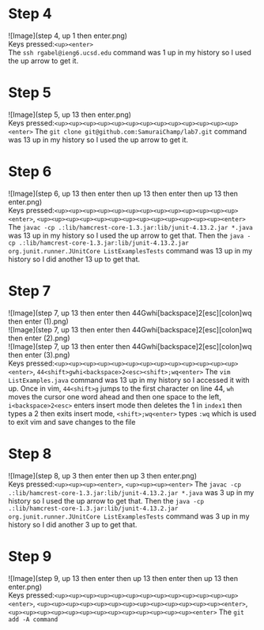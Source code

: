 # Step 4
![Image](step 4, up 1 then enter.png)<br>
Keys pressed:`<up><enter>`<br> The `ssh rgabel@ieng6.ucsd.edu` command was 1 up in my history so I used the up arrow to get it.
# Step 5
![Image](step 5, up 13 then enter.png)<br>
Keys pressed:`<up><up><up><up><up><up><up><up><up><up><up><up><up><enter>` The `git clone git@github.com:SamuraiChamp/lab7.git` command was 13 up in my history so I used the up arrow to get it.
# Step 6
![Image](step 6, up 13 then enter then up 13 then enter then up 13 then enter.png)<br>
Keys pressed:`<up><up><up><up><up><up><up><up><up><up><up><up><up><enter>`, `<up><up><up><up><up><up><up><up><up><up><up><up><up><enter>` The `javac -cp .:lib/hamcrest-core-1.3.jar:lib/junit-4.13.2.jar *.java` was 13 up in my history so I used the up arrow to get that. Then the `java -cp .:lib/hamcrest-core-1.3.jar:lib/junit-4.13.2.jar org.junit.runner.JUnitCore ListExamplesTests` command was 13 up in my history so I did another 13 up to get that.
# Step 7
![Image](step 7, up 13 then enter then 44Gwhi[backspace]2[esc][colon]wq then enter (1).png)<br>
![Image](step 7, up 13 then enter then 44Gwhi[backspace]2[esc][colon]wq then enter (2).png)<br>
![Image](step 7, up 13 then enter then 44Gwhi[backspace]2[esc][colon]wq then enter (3).png)<br>
Keys pressed:`<up><up><up><up><up><up><up><up><up><up><up><up><up><enter>`, `44<shift>gwhi<backspace>2<esc><shift>;wq<enter>` The `vim ListExamples.java` command was 13 up in my history so I accessed it with up. Once in vim, `44<shift>g` jumps to the first character on line 44, `wh` moves the cursor one word ahead and then one space to the left, `i<backspace>2<esc>` enters insert mode then deletes the 1 in `index1` then types a 2 then exits insert mode, `<shift>;wq<enter>` types `:wq` which is used to exit vim and save changes to the file
# Step 8
![Image](step 8, up 3 then enter then up 3 then enter.png)<br>
Keys pressed:`<up><up><up><enter>`, `<up><up><up><enter>` The `javac -cp .:lib/hamcrest-core-1.3.jar:lib/junit-4.13.2.jar *.java` was 3 up in my history so I used the up arrow to get that. Then the `java -cp .:lib/hamcrest-core-1.3.jar:lib/junit-4.13.2.jar org.junit.runner.JUnitCore ListExamplesTests` command was 3 up in my history so I did another 3 up to get that.
# Step 9
![Image](step 9, up 13 then enter then up 13 then enter then up 13 then enter.png)<br>
Keys pressed:`<up><up><up><up><up><up><up><up><up><up><up><up><up><enter>`, `<up><up><up><up><up><up><up><up><up><up><up><up><up><enter>`, `<up><up><up><up><up><up><up><up><up><up><up><up><up><enter>` The `git add -A command` 
